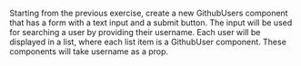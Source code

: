 Starting from the previous exercise, create a new GithubUsers component that has a form with a text input and a submit button.
The input will be used for searching a user by providing their username.
Each user will be displayed in a list, where each list item is a GithubUser component.
These components will take username as a prop.
